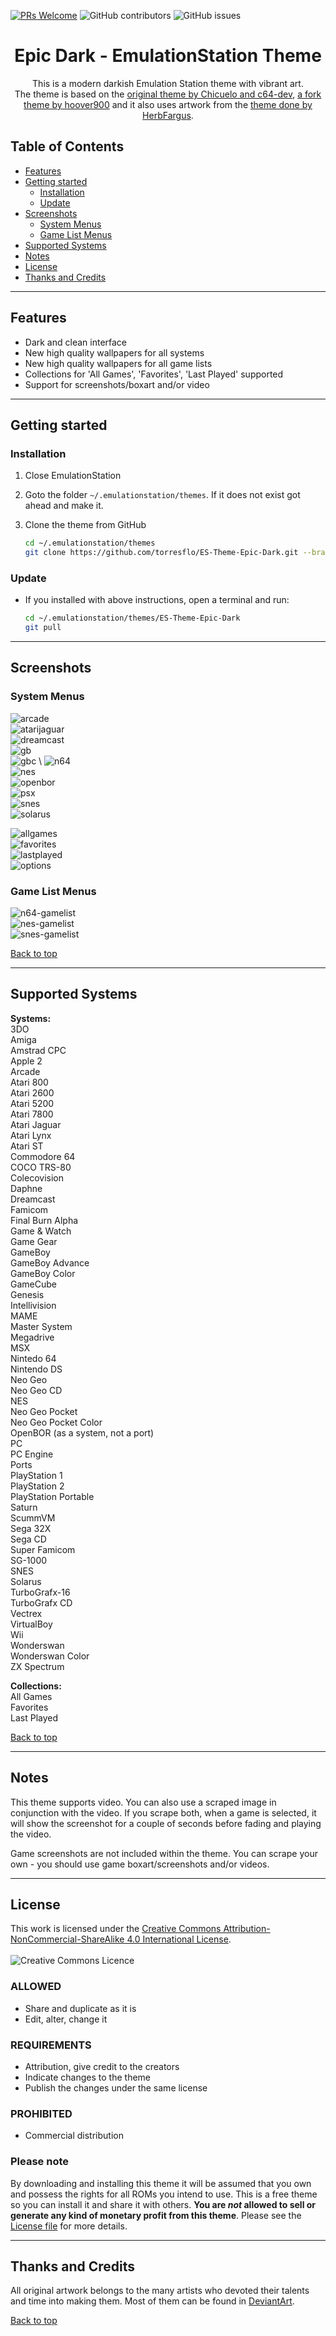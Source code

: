 [![PRs Welcome](https://img.shields.io/badge/PRs-welcome-brightgreen.svg)](http://makeapullrequest.com)
![GitHub contributors](https://img.shields.io/github/contributors/torresflo/ES-Theme-Epic-Dark.svg)
![GitHub issues](https://img.shields.io/github/issues/torresflo/ES-Theme-Epic-Dark.svg)

<p align="center">
  <h1 align="center">Epic Dark - EmulationStation Theme</h3>

  <p align="center">
    This is a modern darkish Emulation Station theme with vibrant art.
    <br />
    The theme is based on the <a href="https://github.com/c64-dev/es-theme-epicnoir">original theme by Chicuelo and c64-dev</a>, <a href="https://github.com/hoover900/Not-so-Epic">a fork theme by hoover900</a> and it also uses artwork from the <a href="https://github.com/HerbFargus/es-theme-tronkyfran">theme done by HerbFargus</a>.
  </p>
</p>

## Table of Contents

* [Features](#features)
* [Getting started](#getting-started)
  * [Installation](#installation)
  * [Update](#update)
* [Screenshots](#screenshots)
  * [System Menus](#system-menus)
  * [Game List Menus](#game-list-menus)
* [Supported Systems](#supported-systems)
* [Notes](#notes)
* [License](#license)
* [Thanks and Credits](#thanks-and-credits)

---

## Features

- Dark and clean interface
- New high quality wallpapers for all systems
- New high quality wallpapers for all game lists
- Collections for 'All Games', 'Favorites', 'Last Played' supported
- Support for screenshots/boxart and/or video

---

## Getting started

### Installation

1. Close EmulationStation

2. Goto the folder `~/.emulationstation/themes`. If it does not exist got ahead and make it.

3. Clone the theme from GitHub

    ``` bash
    cd ~/.emulationstation/themes
    git clone https://github.com/torresflo/ES-Theme-Epic-Dark.git --branch master
    ```

### Update

- If you installed with above instructions, open a terminal and run:

    ``` bash
    cd ~/.emulationstation/themes/ES-Theme-Epic-Dark
    git pull
    ```

---

## Screenshots

### System Menus

![arcade](https://github.com/torresflo/ES-Theme-Epic-Dark/blob/master/_art/samples/arcade.jpg) \
![atarijaguar](https://github.com/torresflo/ES-Theme-Epic-Dark/blob/master/_art/samples/atarijaguar.jpg) \
![dreamcast](https://github.com/torresflo/ES-Theme-Epic-Dark/blob/master/_art/samples/dreamcast.jpg) \
![gb](https://github.com/torresflo/ES-Theme-Epic-Dark/blob/master/_art/samples/gb.jpg) \
![gbc](https://github.com/torresflo/ES-Theme-Epic-Dark/blob/master/_art/samples/gbc.jpg) \ 
![n64](https://github.com/torresflo/ES-Theme-Epic-Dark/blob/master/_art/samples/n64.jpg) \
![nes](https://github.com/torresflo/ES-Theme-Epic-Dark/blob/master/_art/samples/nes.jpg) \
![openbor](https://github.com/torresflo/ES-Theme-Epic-Dark/blob/master/_art/samples/openbor.jpg) \
![psx](https://github.com/torresflo/ES-Theme-Epic-Dark/blob/master/_art/samples/psx.jpg) \
![snes](https://github.com/torresflo/ES-Theme-Epic-Dark/blob/master/_art/samples/snes.jpg) \
![solarus](https://github.com/torresflo/ES-Theme-Epic-Dark/blob/master/_art/samples/solarus.jpg)

![allgames](https://github.com/torresflo/ES-Theme-Epic-Dark/blob/master/_art/samples/allgames.jpg) \
![favorites](https://github.com/torresflo/ES-Theme-Epic-Dark/blob/master/_art/samples/favorites.jpg) \
![lastplayed](https://github.com/torresflo/ES-Theme-Epic-Dark/blob/master/_art/samples/lastplayed.jpg) \
![options](https://github.com/torresflo/ES-Theme-Epic-Dark/blob/master/_art/samples/options.jpg) 

### Game List Menus

![n64-gamelist](https://github.com/torresflo/ES-Theme-Epic-Dark/blob/master/_art/samples/n64-gamelist.jpg) \
![nes-gamelist](https://github.com/torresflo/ES-Theme-Epic-Dark/blob/master/_art/samples/nes-gamelist.jpg) \
![snes-gamelist](https://github.com/torresflo/ES-Theme-Epic-Dark/blob/master/_art/samples/snes-gamelist.jpg) 

[Back to top](#table-of-contents)

---

## Supported Systems

**Systems:** \
3DO \
Amiga \
Amstrad CPC \
Apple 2 \
Arcade \
Atari 800 \
Atari 2600 \
Atari 5200 \
Atari 7800 \
Atari Jaguar \
Atari Lynx \
Atari ST \
Commodore 64 \
COCO TRS-80 \
Colecovision \
Daphne \
Dreamcast \
Famicom \
Final Burn Alpha \
Game & Watch \
Game Gear \
GameBoy \
GameBoy Advance \
GameBoy Color \
GameCube \
Genesis \
Intellivision \
MAME \
Master System \
Megadrive \
MSX \
Nintedo 64 \
Nintendo DS \
Neo Geo \
Neo Geo CD \
NES \
Neo Geo Pocket \
Neo Geo Pocket Color \
OpenBOR (as a system, not a port) \
PC \
PC Engine \
Ports \
PlayStation 1 \
PlayStation 2 \
PlayStation Portable \
Saturn \
ScummVM \
Sega 32X \
Sega CD \
Super Famicom \
SG-1000 \
SNES \
Solarus \
TurboGrafx-16 \
TurboGrafx CD \
Vectrex \
VirtualBoy \
Wii \
Wonderswan \
Wonderswan Color \
ZX Spectrum

**Collections:** \
All Games \
Favorites \
Last Played 

[Back to top](#table-of-contents)

---

## Notes

This theme supports video. You can also use a scraped image in conjunction with the video. If you scrape both, when a game is selected, it will show the screenshot for a couple of seconds before fading and playing the video.

Game screenshots are not included within the theme. You can scrape your own - you should use game boxart/screenshots and/or videos.

---

## License

This work is licensed under the [Creative Commons Attribution-NonCommercial-ShareAlike 4.0 International License](http://creativecommons.org/licenses/by-nc-sa/4.0/).
\
\
![Creative Commons Licence](https://i.creativecommons.org/l/by-nc-sa/4.0/88x31.png "Creative Commons Licence")

### ALLOWED

- Share and duplicate as it is
- Edit, alter, change it

### REQUIREMENTS

- Attribution, give credit to the creators
- Indicate changes to the theme
- Publish the changes under the same license

### PROHIBITED

- Commercial distribution

### Please note

By downloading and installing this theme it will be assumed that you own and possess the rights for all ROMs you intend to use. This is a free theme so you can install it and share it with others. **You are *not* allowed to sell or generate any kind of monetary profit from this theme**. Please see the [License file](./LICENSE) for more details.

---

## Thanks and Credits

All original artwork belongs to the many artists who devoted their talents and time into making them.
Most of them can be found in [DeviantArt](http://www.deviantart.com/).

[Back to top](#table-of-contents)

